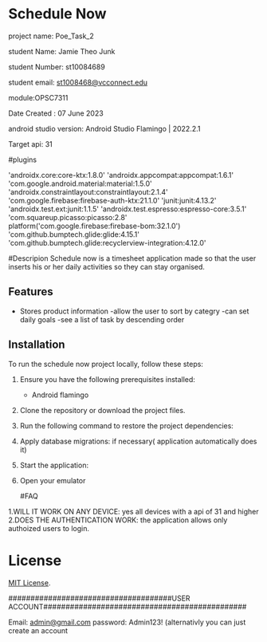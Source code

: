 # Schedule Now

project name: Poe_Task_2

student Name: Jamie Theo Junk

student Number: st10084689

student email: st1008468@vcconnect.edu

module:OPSC7311


Date Created : 07 June 2023

android studio version: Android Studio Flamingo | 2022.2.1 


Target api: 31

#plugins


  'androidx.core:core-ktx:1.8.0'
'androidx.appcompat:appcompat:1.6.1'
'com.google.android.material:material:1.5.0'
'androidx.constraintlayout:constraintlayout:2.1.4'
'com.google.firebase:firebase-auth-ktx:21.1.0'
 'junit:junit:4.13.2'
 'androidx.test.ext:junit:1.1.5'
 'androidx.test.espresso:espresso-core:3.5.1'
'com.squareup.picasso:picasso:2.8'
platform('com.google.firebase:firebase-bom:32.1.0')
'com.github.bumptech.glide:glide:4.15.1'
'com.github.bumptech.glide:recyclerview-integration:4.12.0'




#Descripion
Schedule now is a timesheet application made so that the user inserts his or her daily activities so they can stay organised.

## Features

- Stores product information 
-allow the user to sort by categry
-can set daily goals
-see a list of task by descending order

## Installation

To run the schedule now project locally, follow these steps:

1. Ensure you have the following prerequisites installed:
   - Android flamingo


2. Clone the repository or download the project files.



4. Run the following command to restore the project dependencies:

5. Apply database migrations: if necessary( application automatically does it)

6. Start the application:

7. Open your emulator 

	#FAQ

1.WILL IT WORK ON ANY DEVICE:
  yes all devices with a api of 31 and higher
2.DOES THE AUTHENTICATION WORK:
  the application allows only authoized users to login.




# License

[MIT License](LICENSE).

#####################################USER ACCOUNT##############################################

Email: admin@gmail.com
password: Admin123!
(alternativly you can just create an account



#
